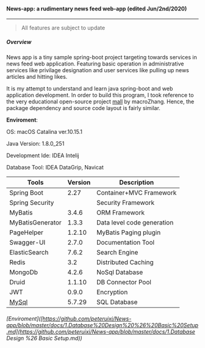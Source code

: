 #### News-app: a rudimentary news feed web-app (edited Jun/2nd/2020)

---

> All features are subject to update 

##### **Overview**

News app is a tiny sample spring-boot project targeting towards services in news feed web application. Featuring basic operation in administrative services like privilage designation and user services like pulling up news articles and hitting likes.

   It is my attempt to understand and learn java spring-boot and web application development. In order to build this program, I took reference to the very educational open-source project [mall](https://github.com/macrozheng/mall-learning) by macroZhang. Hence, the package dependency and source code layout is fairly similar. 

**Enviroment**: 

OS: macOS Catalina ver.10.15.1

Java Version: 1.8.0_251

Development Ide: IDEA Intelij

Database Tool: IDEA DataGrip, Navicat

| Tools            | Version | Description                |
| ---------------- | ------- | -------------------------- |
| Spring Boot      | 2.27    | Container+MVC Framework    |
| Spring Security  |         | Security Framework         |
| MyBatis          | 3.4.6   | ORM Framework              |
| MyBatisGenerator | 1.3.3   | Data level code generation |
| PageHelper       | 1.2.10  | MyBatis Paging plugin      |
| Swagger-UI       | 2.7.0   | Documentation Tool         |
| ElasticSearch    | 7.6.2   | Search Engine              |
| Redis            | 3.2     | Distributed Caching        |
| MongoDb          | 4.2.6   | NoSql Database             |
| Druid            | 1.1.10  | DB Connector Pool          |
| JWT              | 0.9.0   | Encryption                 |
| [MySql](MySql)   | 5.7.29  | SQL Database               |



###### [Enviroment]([https://github.com/peteruixi/News-app/blob/master/docs/1.Database%20Design%20%26%20Basic%20Setup.md](https://github.com/peteruixi/News-app/blob/master/docs/1.Database Design %26 Basic Setup.md))

